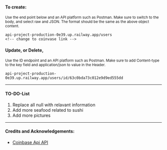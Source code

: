 #### To create:
 <sub>Use the end point below and an API platform such as Postman. Make sure to switch to the body, and select raw and JSON. The format should be the same as the above object content.</sub>

```
api-project-production-0e39.up.railway.app/users
<!-- change to coinvase link -->
```

#### Update, or Delete,
 <sub>Use the ID endpoint and an API platform such as Postman. Make sure to add Content-type to the key field and application/json to value in the Header.</sub>

```
api-project-production-0e39.up.railway.app/users/id/63c0bda73c012e9d9ed555dd
```

---
#### TO-DO-List
1. Replace all null with relavant information
2. Add more seafood related to sushi
3. Add more pictures

---
#### Credits and Acknowledgements:

- [Coinbase Api API](https://docs.cloud.coinbase.com/sign-in-with-coinbase/docs/api-users)


